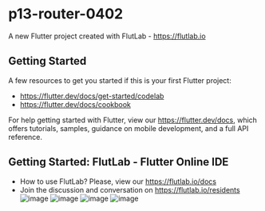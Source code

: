 # p13-router-0402

A new Flutter project created with FlutLab - https://flutlab.io

## Getting Started

A few resources to get you started if this is your first Flutter project:

- https://flutter.dev/docs/get-started/codelab
- https://flutter.dev/docs/cookbook

For help getting started with Flutter, view our
https://flutter.dev/docs, which offers tutorials,
samples, guidance on mobile development, and a full API reference.

## Getting Started: FlutLab - Flutter Online IDE

- How to use FlutLab? Please, view our https://flutlab.io/docs
- Join the discussion and conversation on https://flutlab.io/residents
![image](https://github.com/RivasU128/rutapage-rivas0402/assets/143743974/4d9521be-9d18-4ea4-8a07-be6f67fa41e9)
![image](https://github.com/RivasU128/rutapage-rivas0402/assets/143743974/af2ef5a2-6834-4741-a654-6103b44fa976)
![image](https://github.com/RivasU128/rutapage-rivas0402/assets/143743974/da34ec20-20e8-4687-9dcf-1e3e54b2a418)
![image](https://github.com/RivasU128/rutapage-rivas0402/assets/143743974/7a74603e-842d-438f-84f5-97f0fd552ab5)


